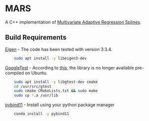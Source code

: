 # MARS
A C++ implementation of [Multivariate Adaptive Regression Splines](https://en.wikipedia.org/wiki/Multivariate_adaptive_regression_spline).

## Build Requirements
[Eigen](http://eigen.tuxfamily.org/) - The code has been tested with version 3.3.4.
```bash
    sudo apt install -y libeigen3-dev
```

[GoogleTest](https://github.com/google/googletest) - According to [this](https://bit.ly/2vNUBWN),
the library is no longer available pre-compiled on Ubuntu.
```bash
    sudo apt install -y libgtest-dev cmake
    cd /usr/src/gtest
    sudo cmake CMakeLists.txt && sudo make
    sudo cp *.a /usr/lib
```

[pybind11](https://github.com/pybind/pybind11) - Install using your python package manager
```bash
    conda install -y pybind11
```
